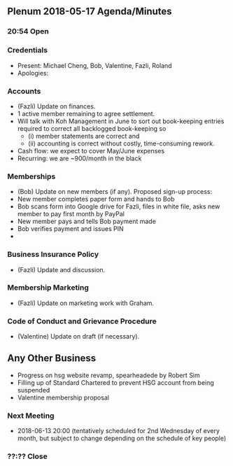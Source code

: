 ## Plenum 2018-05-17 Agenda/Minutes

### 20:54 Open

### Credentials
- Present: Michael Cheng, Bob, Valentine, Fazli, Roland
- Apologies:

### Accounts
- (Fazli) Update on finances.
- 1 active member remaining to agree settlement.
- Will talk with Koh Management in June to sort out book-keeping entries required to correct all backlogged book-keeping so
  - (i) member statements are correct and
  - (ii) accounting is correct without costly, time-consuming rework.
- Cash flow: we expect to cover May/June expenses
- Recurring: we are ~900/month in the black

### Memberships
- (Bob) Update on new members (if any).
Proposed sign-up process:
- New member completes paper form and hands to Bob
- Bob scans form into Google drive for Fazli, files in white file, asks new member to pay first month by PayPal
- New member pays and tells Bob payment made
- Bob verifies payment and issues PIN
- 
### Business Insurance Policy
- (Fazli) Update and discussion.

### Membership Marketing
- (Fazli) Update on marketing work with Graham.

### Code of Conduct and Grievance Procedure
- (Valentine) Update on draft (if necessary).

## Any Other Business
- Progress on hsg website revamp, spearheadede by Robert Sim
- Filling up of Standard Chartered to prevent HSG account from being suspended
- Valentine membership proposal
### Next Meeting
- 2018-06-13 20:00 (tentatively scheduled for 2nd Wednesday of every month, but subject to change depending on the schedule of key people)

### ??:?? Close
